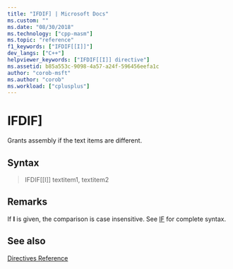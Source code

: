 ```yaml
---
title: "IFDIF] | Microsoft Docs"
ms.custom: ""
ms.date: "08/30/2018"
ms.technology: ["cpp-masm"]
ms.topic: "reference"
f1_keywords: ["IFDIF[[I]]"]
dev_langs: ["C++"]
helpviewer_keywords: ["IFDIF[[I]] directive"]
ms.assetid: b85a553c-9098-4a57-a24f-596456eefa1c
author: "corob-msft"
ms.author: "corob"
ms.workload: ["cplusplus"]
---
```

# IFDIF]

Grants assembly if the text items are different.

## Syntax

> IFDIF[[I]] textitem1, textitem2

## Remarks

If **I** is given, the comparison is case insensitive. See [IF](../../assembler/masm/if-masm.md) for complete syntax.

## See also

[Directives Reference](../../assembler/masm/directives-reference.md)<br/>